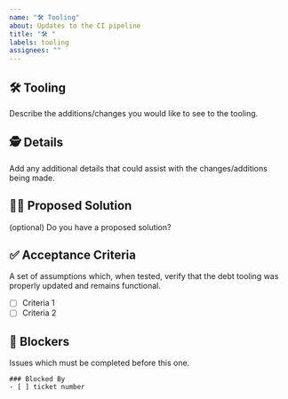 ```yaml
---
name: "🛠️ Tooling"
about: Updates to the CI pipeline
title: "🛠️ "
labels: tooling
assignees: ""
---
```


## 🛠️ Tooling

Describe the additions/changes you would like to see to the tooling.

## 🕵️ Details

Add any additional details that could assist with the changes/additions being made.

## 🙋‍♀️ Proposed Solution

(optional) Do you have a proposed solution?

## ✅ Acceptance Criteria

A set of assumptions which, when tested, verify that the debt tooling was properly updated and remains functional.

- [ ] Criteria 1
- [ ] Criteria 2

## 🛑 Blockers

Issues which must be completed before this one.

```[tasklist]
### Blocked By
- [ ] ticket number
```
